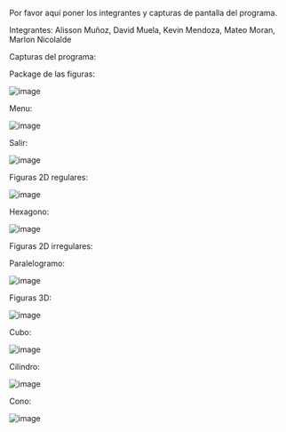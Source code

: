 Por favor aquí poner los integrantes y capturas de pantalla del programa.



Integrantes:
Alisson Muñoz,
David Muela,
Kevin Mendoza,
Mateo Moran,
Marlon Nicolalde


Capturas del programa:

Package de las figuras:

![image](https://github.com/MateoXtra/FigurasGeometricasEnClase/assets/170634042/af17e3a1-37fd-42ed-9c4d-e07268d6e6a0)

Menu:

![image](https://github.com/MateoXtra/FigurasGeometricasEnClase/assets/170634042/93c20945-c3c2-4fb7-a5c4-59e42974fb82)

Salir:

![image](https://github.com/MateoXtra/FigurasGeometricasEnClase/assets/170634042/b0026af7-a257-4601-bd41-cd8b704db78a)


Figuras 2D regulares:

![image](https://github.com/MateoXtra/FigurasGeometricasEnClase/assets/170634042/864aa75a-3392-407f-98cc-bf00c475b647)

Hexagono:

![image](https://github.com/MateoXtra/FigurasGeometricasEnClase/assets/170634042/c5a3f486-2bf6-4db2-85d6-b1538aee1aa0)


Figuras 2D irregulares:

Paralelogramo:

![image](https://github.com/MateoXtra/FigurasGeometricasEnClase/assets/170634042/140b7b67-0877-4b7c-a353-e545017e018b)


Figuras 3D:

![image](https://github.com/MateoXtra/FigurasGeometricasEnClase/assets/170634042/bfe354eb-c9e3-4f61-bf82-908a36a4b79f)

Cubo:

![image](https://github.com/MateoXtra/FigurasGeometricasEnClase/assets/170634042/a0bc4241-8791-475e-b85a-3a9290e5105b)

Cilindro:

![image](https://github.com/MateoXtra/FigurasGeometricasEnClase/assets/170634042/59e8ee25-1140-4cc7-8f8c-2a48151f46ee)

Cono:

![image](https://github.com/MateoXtra/FigurasGeometricasEnClase/assets/170634042/2ff97e23-5b37-496c-9b55-17f9615d4599)










